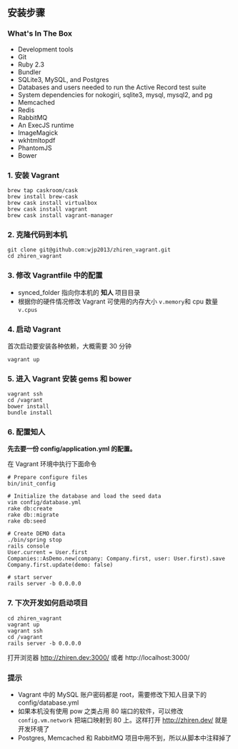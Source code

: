 ## 安装步骤

### What's In The Box

* Development tools
* Git
* Ruby 2.3
* Bundler
* SQLite3, MySQL, and Postgres
* Databases and users needed to run the Active Record test suite
* System dependencies for nokogiri, sqlite3, mysql, mysql2, and pg
* Memcached
* Redis
* RabbitMQ
* An ExecJS runtime
* ImageMagick
* wkhtmltopdf
* PhantomJS
* Bower

### 1. 安装 Vagrant

```
brew tap caskroom/cask
brew install brew-cask
brew cask install virtualbox
brew cask install vagrant
brew cask install vagrant-manager
```

### 2. 克隆代码到本机

```
git clone git@github.com:wjp2013/zhiren_vagrant.git
cd zhiren_vagrant
```

### 3. 修改 Vagrantfile 中的配置

* synced_folder 指向你本机的 **知人** 项目目录
* 根据你的硬件情况修改 Vagrant 可使用的内存大小 `v.memory`和 cpu 数量 `v.cpus`

### 4. 启动 Vagrant

首次启动要安装各种依赖，大概需要 30 分钟

```
vagrant up
```

### 5. 进入 Vagrant 安装 gems 和 bower

```
vagrant ssh
cd /vagrant
bower install
bundle install
```

### 6. 配置知人

**先去要一份 config/application.yml 的配置。**

在 Vagrant 环境中执行下面命令

```
# Prepare configure files
bin/init_config

# Initialize the database and load the seed data
vim config/database.yml
rake db:create
rake db::migrate
rake db:seed

# Create DEMO data
./bin/spring stop
rails console
User.current = User.first
Companies::AsDemo.new(company: Company.first, user: User.first).save
Company.first.update(demo: false)

# start server
rails server -b 0.0.0.0
```

### 7. 下次开发如何启动项目

```
cd zhiren_vagrant
vagrant up
vagrant ssh
cd /vagrant
rails server -b 0.0.0.0
```

打开浏览器 http://zhiren.dev:3000/ 或者 http://localhost:3000/

### 提示

* Vagrant 中的 MySQL 账户密码都是 root，需要修改下知人目录下的 config/database.yml
* 如果本机没有使用 pow 之类占用 80 端口的软件，可以修改 `config.vm.network` 把端口映射到 80 上。这样打开 http://zhiren.dev/ 就是开发环境了
* Postgres, Memcached 和 RabbitMQ 项目中用不到，所以从脚本中注释掉了
